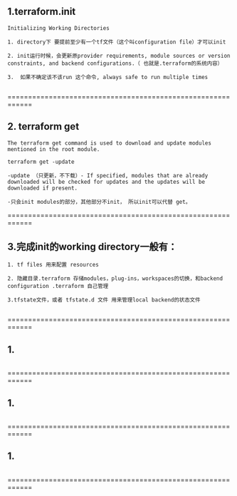 ## 1.terraform.init
```
Initializing Working Directories

1. directory下 要提前至少有一个tf文件（这个叫configuration file）才可以init

2. init运行时候，会更新原provider requirements, module sources or version constraints, and backend configurations.（ 也就是.terraform的系统内容）

3.  如果不确定该不该run 这个命令, always safe to run multiple times


```
============================================================
## 2. terraform get
```
The terraform get command is used to download and update modules mentioned in the root module.

terraform get -update 

-update （只更新，不下载）- If specified, modules that are already downloaded will be checked for updates and the updates will be downloaded if present.

-只会init modules的部分，其他部分不init， 所以init可以代替 get。
```
============================================================
## 3.完成init的working directory一般有：

```
1. tf files 用来配置 resources

2. 隐藏目录.terraform 存储modules，plug-ins，workspaces的切换，和backend configuration .terraform 自己管理

3.tfstate文件，或者 tfstate.d 文件 用来管理local backend的状态文件


```
============================================================
## 1.
```
```
============================================================
## 1.
```
```
============================================================
## 1.
```
```
============================================================
